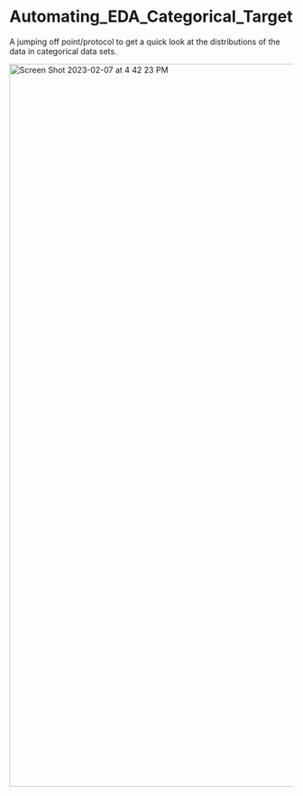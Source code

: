 # Automating_EDA_Categorical_Target
 A jumping off point/protocol to get a quick look at the distributions of the data in categorical data sets.
 
[<img width="1280" alt="Screen Shot 2023-02-07 at 4 42 23 PM" src="https://user-images.githubusercontent.com/8728172/217374330-cd78ce8b-b4da-4bdf-b53f-43bbca5e58c8.png">](https://www.loom.com/share/f68b0fb349cb40cbae3fdb6aa2e7f6b3)


